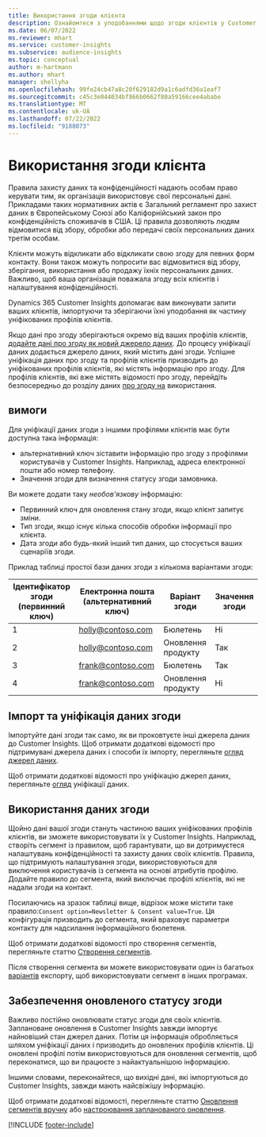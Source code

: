 ```yaml
---
title: Використання згоди клієнта
description: Ознайомтеся з уподобаннями щодо згоди клієнтів у Customer Insights, імпортуючи дані про згоду.
ms.date: 06/07/2022
ms.reviewer: mhart
ms.service: customer-insights
ms.subservice: audience-insights
ms.topic: conceptual
author: m-hartmann
ms.author: mhart
manager: shellyha
ms.openlocfilehash: 99fe24cb47a8c20f629182d9a1c6adfd36a1eaf7
ms.sourcegitcommit: c45c3e044034bf866b0662f80a59166cee4ababe
ms.translationtype: MT
ms.contentlocale: uk-UA
ms.lasthandoff: 07/22/2022
ms.locfileid: "9188073"
---
```

# <a name="use-customer-consent"></a>Використання згоди клієнта

Правила захисту даних та конфіденційності надають особам право керувати тим, як організація використовує свої персональні дані. Прикладами таких нормативних актів є Загальний регламент про захист даних в Європейському Союзі або Каліфорнійський закон про конфіденційність споживачів в США. Ці правила дозволяють людям відмовитися від збору, обробки або передачі своїх персональних даних третім особам.  

Клієнти можуть відкликати або відкликати свою згоду для певних форм контакту. Вони також можуть попросити вас відмовитися від збору, зберігання, використання або продажу їхніх персональних даних. Важливо, щоб ваша організація поважала згоду всіх клієнтів і налаштування конфіденційності.  

Dynamics 365 Customer Insights допомагає вам виконувати запити ваших клієнтів, імпортуючи та зберігаючи їхні уподобання як частину уніфікованих профілів клієнтів.

Якщо дані про згоду зберігаються окремо від ваших профілів клієнтів, [додайте дані про згоду як новий джерело даних](#import-and-unify-consent-data). До процесу уніфікації даних додається джерело даних, який містить дані згоди. Успішне уніфікація даних про згоду та профілів клієнтів призводить до уніфікованих профілів клієнтів, які містять інформацію про згоду. Для профілів клієнтів, які вже містять відомості про згоду, перейдіть безпосередньо до розділу даних [про згоду на](#use-consent-data) використання.

## <a name="prerequisites"></a>вимоги

Для уніфікації даних згоди з іншими профілями клієнтів має бути доступна така інформація:

- альтернативний ключ зіставити інформацію про згоду з профілями користувачів у Customer Insights. Наприклад, адреса електронної пошти або номер телефону.
- Значення згоди для визначення статусу згоди замовника.

Ви можете додати таку *необов'язкову* інформацію:

- Первинний ключ для оновлення стану згоди, якщо клієнт запитує зміни.
- Тип згоди, якщо існує кілька способів обробки інформації про клієнта.
- Дата згоди або будь-який інший тип даних, що стосується ваших сценаріїв згоди.

Приклад таблиці простої бази даних згоди з кількома варіантами згоди:

|Ідентифікатор згоди (первинний ключ)   |Електронна пошта (альтернативний ключ)  |Варіант згоди  |Значення згоди  |
|---------|---------|---------|---------|
|1    |  holly@contoso.com       |  Бюлетень       |  Ні       |
|2    |  holly@contoso.com       |  Оновлення продукту       |  Так       |
|3    |  frank@contoso.com       |  Бюлетень       | Так        |
|4    |  frank@contoso.com       |  Оновлення продукту       |  Ні       |

## <a name="import-and-unify-consent-data"></a>Імпорт та уніфікація даних згоди

Імпортуйте дані згоди так само, як ви проковтуєте інші джерела даних до Customer Insights. Щоб отримати додаткові відомості про підтримувані джерела даних і способи їх імпорту, перегляньте [огляд джерел даних](data-sources.md).

Щоб отримати додаткові відомості про уніфікацію джерел даних, перегляньте [огляд](data-unification.md) уніфікації даних.

## <a name="use-consent-data"></a>Використання даних згоди

Щойно дані вашої згоди стануть частиною ваших уніфікованих профілів клієнтів, ви зможете використовувати їх у Customer Insights. Наприклад, створіть сегмент із правилом, щоб гарантувати, що ви дотримуєтеся налаштувань конфіденційності та захисту даних своїх клієнтів. Правила, що підтримують налаштування згоди, використовуються для виключення користувачів із сегмента на основі атрибутів профілю. Додайте правило до сегмента, який виключає профілі клієнтів, які не надали згоди на контакт.

Посилаючись на зразок таблиці вище, відрізок може містити таке правило:`Consent option=Newsletter & Consent value=True`. Ця конфігурація призводить до сегмента, який враховує параметри контакту для надсилання інформаційного бюлетеня.

Щоб отримати додаткові відомості про створення сегментів, перегляньте статтю [Створення сегментів](segment-builder.md).

Після створення сегмента ви можете використовувати один із багатьох [варіантів](export-destinations.md) експорту, щоб використовувати сегмент в інших програмах.

## <a name="ensure-updated-consent-status"></a>Забезпечення оновленого статусу згоди

Важливо постійно оновлювати статус згоди для своїх клієнтів. Заплановане оновлення в Customer Insights завжди імпортує найновіший стан джерел даних. Потім ця інформація обробляється шляхом уніфікації даних і призводить до оновлених профілів клієнтів. Ці оновлені профілі потім використовуються для оновлення сегментів, щоб переконатися, що ви працюєте з найактуальнішою інформацією.

Іншими словами, переконайтеся, що вихідні дані, які імпортуються до Customer Insights, завжди мають найсвіжішу інформацію.

Щоб отримати додаткові відомості, перегляньте статтю [Оновлення сегментів вручну](segments.md#refresh-segments) або [настроювання запланованого оновлення](system.md#schedule-tab).

[!INCLUDE [footer-include](includes/footer-banner.md)]

